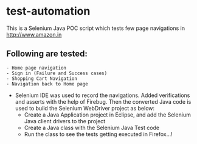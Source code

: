 # test-automation
This is a Selenium Java POC script which tests few page navigations in http://www.amazon.in
## Following are tested:
    - Home page navigation
    - Sign in (Failure and Success cases)
    - Shopping Cart Navigation
    - Navigation back to Home page
- Selenium IDE was used to record the navigations. Added verifications and asserts with the help of Firebug. 
Then the converted Java code is used to build the Selenium WebDriver project as below:
    - Create a Java Application project in Eclipse, and add the Selenium Java client drivers to the project
    - Create a Java class with the Selenium Java Test code
    - Run the class to see the tests getting executed in Firefox...!
